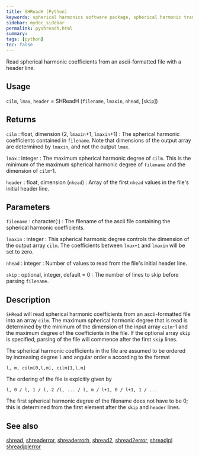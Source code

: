 ```yaml
---
title: SHReadH (Python)
keywords: spherical harmonics software package, spherical harmonic transform, legendre functions, multitaper spectral analysis, fortran, Python, gravity, magnetic field
sidebar: mydoc_sidebar
permalink: pyshreadh.html
summary:
tags: [python]
toc: false
---
```


Read spherical harmonic coefficients from an ascii-formatted file with a header line.

## Usage

`cilm`, `lmax`, `header` = SHReadH (`filename`, `lmaxin`, `nhead`, [`skip`])

## Returns

`cilm` : float, dimension (2, `lmaxin`+1, `lmaxin`+1)
:   The spherical harmonic coefficients contained in `filename`. Note that dimensions of the output array are determined by `lmaxin`, and not the output `lmax`.

`lmax` : integer
:   The maximum spherical harmonic degree of `cilm`. This is the minimum of the maximum spherical harmonic degree of `filename` and the dimension of `cilm`-1.

`header` : float, dimension (`nhead`)
:   Array of the first `nhead` values in the file's initial header line.

## Parameters

`filename` : character(:)
:   The filename of the ascii file containing the spherical harmonic coefficients.

`lmaxin` : integer
:   This spherical harmonic degree controls the dimension of the output array `cilm`. The coefficients between `lmax+1` and `lmaxin` will be set to zero.

`nhead` : integer 
:   Number of values to read from the file's initial header line.

`skip` : optional, integer, default = 0
:   The number of lines to skip before parsing `filename`.

## Description

`SHRead` will read spherical harmonic coefficients from an ascii-formatted file into an array `cilm`. The maximum spherical harmonic degree that is read is determined by the minimum of the dimension of the input array `cilm`-1 and the maximum degree of the coefficients in the file. If the optional array `skip` is specified, parsing of the file will commence after the first `skip` lines.

The spherical harmonic coefficients in the file are assumed to be ordered by increasing degree `l` and angular order `m` according to the format

`l, m, cilm[0,l,m], cilm[1,l,m]`

The ordering of the file is explcitly given by

`l, 0 / l, 1 / l, 2 /l, ... / l, m / l+1, 0 / l+1, 1 / ...`

The first spherical harmonic degree of the filename does not have to be 0; this is determined from the first element after the `skip` and `header` lines. 

## See also

[shread](pyshread.html), [shreaderror](pyshreaderror.html), [shreaderrorh](pyshreaderrorh.html), [shread2](pyshread2.html), [shread2error](pyshread2error.html), [shreadjpl](pyshreadjpl.html) [shreadjplerror](pyshreadjplerror.html)
